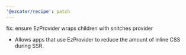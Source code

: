 ```yaml
---
'@ezcater/recipe': patch
---
```


fix: ensure EzProvider wraps children with snitches provider

- Allows apps that use EzProvider to reduce the amount of inline CSS during SSR.
